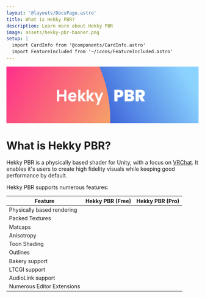 ```yaml
---
layout: '@layouts/DocsPage.astro'
title: What is Hekky PBR?
description: Learn more about Hekky PBR
image: assets/hekky-pbr-banner.png
setup: | 
  import CardInfo from '@components/CardInfo.astro'
  import FeatureIncluded from '~/icons/FeatureIncluded.astro'
---
```


![Hekky PBR Logo](/assets/hekky-pbr-banner.webp)

# What is Hekky PBR?

Hekky PBR is a physically based shader for Unity, with a focus on [VRChat](https://vrchat.com). It enables it's users to create high fidelity visuals while keeping good performance by default.

Hekky PBR supports numerous features:

| Feature | Hekky PBR (Free) | Hekky PBR (Pro) |
| ------- | ---------------- | --------------- |
| Physically based rendering | <FeatureIncluded height="1.5rem" width="1.5rem"/> | <FeatureIncluded height="1.5rem" width="1.5rem"/> |
| Packed Textures |  |  |
| Matcaps | <FeatureIncluded height="1.5rem" width="1.5rem"/> | <FeatureIncluded height="1.5rem" width="1.5rem"/> |
| Anisotropy |  | <FeatureIncluded height="1.5rem" width="1.5rem"/> |
| Toon Shading | <FeatureIncluded height="1.5rem" width="1.5rem"/> | <FeatureIncluded height="1.5rem" width="1.5rem"/> |
| Outlines | <FeatureIncluded height="1.5rem" width="1.5rem"/> | <FeatureIncluded height="1.5rem" width="1.5rem"/> |
| Bakery support | <FeatureIncluded height="1.5rem" width="1.5rem"/> | <FeatureIncluded height="1.5rem" width="1.5rem"/> |
| LTCGI support | <FeatureIncluded height="1.5rem" width="1.5rem"/> | <FeatureIncluded height="1.5rem" width="1.5rem"/> |
| AudioLink support | <FeatureIncluded height="1.5rem" width="1.5rem"/> | <FeatureIncluded height="1.5rem" width="1.5rem"/> |
| Numerous Editor Extensions | <FeatureIncluded height="1.5rem" width="1.5rem"/> | <FeatureIncluded height="1.5rem" width="1.5rem"/> |